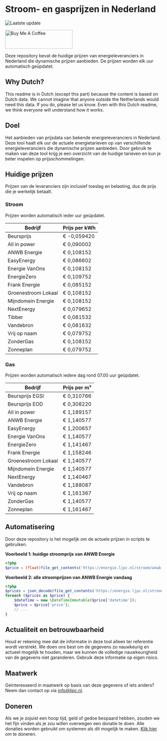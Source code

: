 # Stroom- en gasprijzen in Nederland

![Laatste update](https://img.shields.io/badge/laatste%20update-2024--07--14%2012%3A00%20CET-brightgreen)

<a href="https://www.buymeacoffee.com/Lars-" target="_blank"><img src="https://cdn.buymeacoffee.com/buttons/v2/default-orange.png" alt="Buy Me A Coffee" height="60" style="height: 60px !important;width: 217px !important;" ></a>

Deze repository bevat de huidige prijzen van energieleveranciers in Nederland die dynamische prijzen aanbieden. De prijzen worden elk uur automatisch geüpdatet.

## Why Dutch?

This readme is in Dutch (except this part) because the content is based on Dutch data. We cannot imagine that anyone outside the Netherlands would need this data. If you do, please let us know. Even with this Dutch readme, we think
everyone will understand how it works.

## Doel

Het aanbieden van prijsdata van bekende energieleveranciers in Nederland. Deze tool haalt elk uur de actuele energietarieven op van verschillende energieleveranciers die dynamische prijzen aanbieden. Door gebruik te maken van deze tool
krijg je een overzicht van de huidige tarieven en kun je beter inspelen op prijsschommelingen.

## Huidige prijzen

Prijzen van de leveranciers zijn inclusief toeslag en belasting, dus de prijs die je werkelijk betaalt.

### Stroom

Prijzen worden automatisch ieder uur geüpdatet.

 Bedrijf | Prijs per kWh 
---------|---------------
Beursprijs | € -0,059420
All in power | € 0,090002
ANWB Energie | € 0,108152
EasyEnergy | € 0,086602
Energie VanOns | € 0,108152
EnergieZero | € 0,109752
Frank Energie | € 0,085152
Groenestroom Lokaal | € 0,108152
Mijndomein Energie | € 0,108152
NextEnergy | € 0,079652
Tibber | € 0,081532
Vandebron | € 0,081632
Vrij op naam | € 0,079752
ZonderGas | € 0,108152
Zonneplan | € 0,079752


### Gas

Prijzen worden automatisch iedere dag rond 07.00 uur geüpdatet.

 Bedrijf | Prijs per m³ 
---------|--------------
Beursprijs EGSI | € 0,310766
Beursprijs EOD | € 0,308220
All in power | € 1,189157
ANWB Energie | € 1,140577
EasyEnergy | € 1,200657
Energie VanOns | € 1,140577
EnergieZero | € 1,141467
Frank Energie | € 1,158246
Groenestroom Lokaal | € 1,140577
Mijndomein Energie | € 1,140577
NextEnergy | € 1,140467
Vandebron | € 1,188087
Vrij op naam | € 1,161367
ZonderGas | € 1,140577
Zonneplan | € 1,161467


## Automatisering

Door deze repository is het mogelijk om de actuele prijzen in scripts te gebruiken.

**Voorbeeld 1: huidige stroomprijs van ANWB Energie**

```php
<?php
$price = (float)file_get_contents('https://energie.ljpc.nl/stroom/anwb-energie-nu.txt');

```

**Voorbeeld 2: alle stroomprijzen van ANWB Energie vandaag**

```php
<?php
$prices = json_decode(file_get_contents('https://energie.ljpc.nl/stroom/all-in-power-vandaag.json'),true);
foreach ($prices as $price) {
    $dateTime = new \DateTimeImmutable($price['datetime']);
    $price = $price['price'];
    // ...
}
```

## Actualiteit en betrouwbaarheid

Houd er rekening mee dat de informatie in deze tool alleen ter referentie wordt verstrekt. We doen ons best om de gegevens zo nauwkeurig en actueel mogelijk te houden, maar we kunnen de volledige nauwkeurigheid van de gegevens niet
garanderen. Gebruik deze informatie op eigen risico.

## Maatwerk

Geïnteresseerd in maatwerk op basis van deze gegevens of iets anders? Neem dan contact op
via [info@ljpc.nl](mailto:info@ljpc.nl?subject=Energie%20prijzen).

## Doneren

Als we je zojuist een hoop tijd, geld of gedoe bespaard hebben, zouden we het fijn vinden als je zou willen overwegen een
donatie te doen. Alle donaties worden gebruikt om systemen als dit mogelijk te
maken. [Klik hier](https://www.buymeacoffee.com/Lars-) om te doneren.

